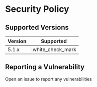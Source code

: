 # Security Policy

## Supported Versions

| Version | Supported          |
| ------- | ------------------ |
| 5.1.x   | :white_check_mark  |

## Reporting a Vulnerability

Open an issue to report any vulnerabilities 
